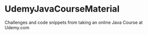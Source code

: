 # UdemyJavaCourseMaterial
Challenges and code snippets from taking an online Java Course at Udemy.com
